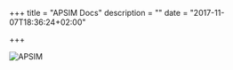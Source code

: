 +++
title = "APSIM Docs"
description = ""
date = "2017-11-07T18:36:24+02:00"

+++

![APSIM](/images/ApsimLogo.png)
